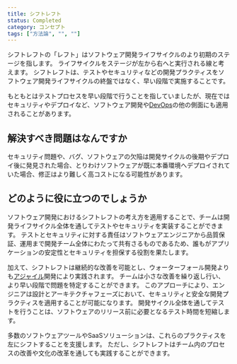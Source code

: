 ```yaml
---
title: シフトレフト
status: Completed
category: コンセプト
tags: ["方法論", "", ""]
--- 
```


シフトレフトの「レフト」はソフトウェア開発ライフサイクルのより初期のステージを指します。
ライフサイクルをステージが左から右へと実行される線と考えます。
シフトレフトは、テストやセキュリティなどの開発プラクティスをソフトウェア開発ライフサイクルの終盤ではなく、早い段階で実施することです。

もともとはテストプロセスを早い段階で行うことを指していましたが、現在ではセキュリティやデプロイなど、ソフトウェア開発や[DevOps](/ja/devops/)の他の側面にも適用されることがあります。

## 解決すべき問題はなんですか

セキュリティ問題や、バグ、ソフトウェアの欠陥は開発サイクルの後期やデプロイ後に発見された場合、とりわけソフトウェアが既に本番環境へデプロイされていた場合、修正はより難しく高コストになる可能性があります。

## どのように役に立つのでしょうか

ソフトウェア開発におけるシフトレフトの考え方を適用することで、チームは開発ライフサイクル全体を通してテストやセキュリティを実装することができます。
テストとセキュリティに対する責任はソフトウェアエンジニアから品質保証、運用まで開発チーム全体にわたって共有さるものであるため、誰もがアプリケーションの安定性とセキュリティを担保する役割を果たします。

加えて、シフトレフトは継続的な改善を可能とし、ウォーターフォール開発よりも[アジャイル](/ja/agile-software-development/)開発により実践されます。
チームは小さな改善を繰り返し行い、より早い段階で問題を特定することができます。
このアプローチにより、エンジニアは設計とアーキテクチャフェーズにおいて、セキュリティと安全な開発プラクティスを適用することが可能になります。
開発サイクル全体を通してテストを行うことは、ソフトウェアのリリース前に必要となるテスト時間を短縮します。

多数のソフトウェアツールやSaaSソリューションは、これらのプラクティスを左にシフトすることを支援します。
ただし、シフトレフトはチーム内のプロセスの改善や文化の改革を通しても実践することができます。
